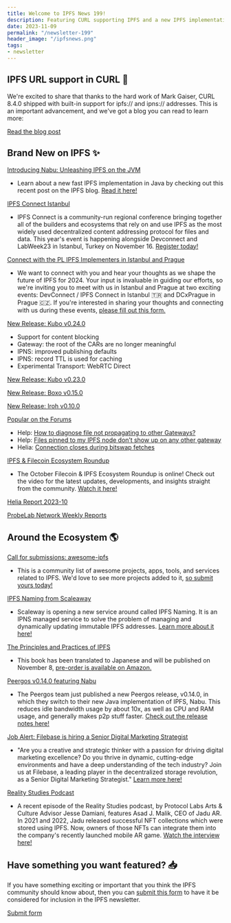 ```yaml
---
title: Welcome to IPFS News 199!
description: Featuring CURL supporting IPFS and a new IPFS implementation called Nabu.
date: 2023-11-09
permalink: "/newsletter-199"
header_image: "/ipfsnews.png"
tags:
- newsletter
---
```


## **IPFS URL support in CURL 🔭**

We're excited to share that thanks to the hard work of Mark Gaiser, CURL 8.4.0 shipped with built-in support for ipfs:// and ipns:// addresses. This is an important advancement, and we've got a blog you can read to learn more:

<a href="https://blog.ipfs.tech/ipfs-uri-support-in-curl/" class="cta-button">Read the blog post</a>

## **Brand New on IPFS ✨**

[Introducing Nabu: Unleashing IPFS on the JVM](https://blog.ipfs.tech/2023-11-introducing-nabu/)

- Learn about a new fast IPFS implementation in Java by checking out this recent post on the IPFS blog. [Read it here!](https://blog.ipfs.tech/2023-11-introducing-nabu/)

[IPFS Connect Istanbul](https://istanbul2023.ipfsconnect.org/)

- IPFS Connect is a community-run regional conference bringing together all of the builders and ecosystems that rely on and use IPFS as the most widely used decentralized content addressing protocol for files and data. This year's event is happening alongside Devconnect and LabWeek23 in Istanbul, Turkey on November 16. [Register today!](https://istanbul2023.ipfsconnect.org/)

[Connect with the PL IPFS Implementers in Istanbul and Prague](https://forms.gle/CxUQPsEUg2CGkLgh6)

- We want to connect with you and hear your thoughts as we shape the future of IPFS for 2024. Your input is invaluable in guiding our efforts, so we're inviting you to meet with us in Istanbul and Prague at two exciting events: DevConnect / IPFS Connect in Istanbul 🇹🇷 and DCxPrague in Prague 🇨🇿. If you're interested in sharing your thoughts and connecting with us during these events, [please fill out this form.](https://forms.gle/CxUQPsEUg2CGkLgh6)

[New Release: Kubo v0.24.0](https://github.com/ipfs/kubo/releases/tag/v0.24.0)

- Support for content blocking
- Gateway: the root of the CARs are no longer meaningful
- IPNS: improved publishing defaults
- IPNS: record TTL is used for caching
- Experimental Transport: WebRTC Direct

[New Release: Kubo v0.23.0](https://github.com/ipfs/kubo/releases/tag/v0.23.0)

[New Release: Boxo v0.15.0](https://discuss.ipfs.tech/t/boxo-v0-15-0-is-out/17175)

[New Release: Iroh v0.10.0](https://github.com/n0-computer/iroh/releases/tag/v0.10.0)

[Popular on the Forums](https://discuss.ipfs.tech/top?period=monthly)

- Help: [How to diagnose file not propagating to other Gateways?](https://discuss.ipfs.tech/t/how-to-diagnose-file-not-propagating-to-other-gateways/17071)
- Help: [Files pinned to my IPFS node don’t show up on any other gateway](https://discuss.ipfs.tech/t/files-pinned-to-my-ipfs-node-dont-show-up-on-any-other-gateway/17132)
- Helia: [Connection closes during bitswap fetches](https://discuss.ipfs.tech/t/connection-closes-during-bitswap-fetches/17041)

[IPFS & Filecoin Ecosystem Roundup](https://www.youtube.com/watch?v=rn1nLUqJ4HM)

- The October Filecoin & IPFS Ecosystem Roundup is online! Check out the video for the latest updates, developments, and insights straight from the community. [Watch it here!](https://www.youtube.com/watch?v=rn1nLUqJ4HM)

[Helia Report 2023-10](https://pl-strflt.notion.site/Helia-Report-2023-10-ddd18180aec54ff9ad06f0771340b850)

[ProbeLab Network Weekly Reports](https://github.com/plprobelab/network-measurements/tree/master/reports/2023)


## **Around the Ecosystem 🌎**

[Call for submissions: awesome-ipfs](https://github.com/ipfs/awesome-ipfs)

- This is a community list of awesome projects, apps, tools, and services related to IPFS. We'd love to see more projects added to it, [so submit yours today!](https://github.com/ipfs/awesome-ipfs)

[IPFS Naming from Scaleaway](https://labs.scaleway.com/en/ipfs-naming/)

- Scaleway is opening a new service around called IPFS Naming. It is an IPNS managed service to solve the problem of managing and dynamically updating immutable IPFS addresses. [Learn more about it here!](https://labs.scaleway.com/en/ipfs-naming/)

[The Principles and Practices of IPFS](https://www.amazon.co.jp/o/ASIN/4297138379/gihyojp-22)

- This book has been translated to Japanese and will be published on November 8, [pre-order is available on Amazon.](https://www.amazon.co.jp/o/ASIN/4297138379/gihyojp-22)

[Peergos v0.14.0 featuring Nabu](https://peergos.net/public/peergos/releases)

- The Peergos team just published a new Peergos release, v0.14.0, in which they switch to their new Java implementation of IPFS, Nabu. This reduces idle bandwidth usage by about 10x, as well as CPU and RAM usage, and generally makes p2p stuff faster. [Check out the release notes here!](https://peergos.net/public/peergos/releases)

[Job Alert: Filebase is hiring a Senior Digital Marketing Strategist](https://wellfound.com/jobs/2807523-senior-digital-marketing-strategist)

- "Are you a creative and strategic thinker with a passion for driving digital marketing excellence? Do you thrive in dynamic, cutting-edge environments and have a deep understanding of the tech industry? Join us at Filebase, a leading player in the decentralized storage revolution, as a Senior Digital Marketing Strategist." [Learn more here!](https://wellfound.com/jobs/2807523-senior-digital-marketing-strategist)

[Reality Studies Podcast](https://www.youtube.com/watch?v=902OA94avbY)

- A recent episode of the Reality Studies podcast, by Protocol Labs Arts & Culture Advisor Jesse Damiani, features Asad J. Malik, CEO of Jadu AR. In 2021 and 2022, Jadu released successful NFT collections which were stored using IPFS. Now, owners of those NFTs can integrate them into the company's recently launched mobile AR game. [Watch the interview here!](https://www.youtube.com/watch?v=902OA94avbY)


## **Have something you want featured? 📥**

If you have something exciting or important that you think the IPFS community should know about, then you can [submit this form](https://airtable.com/appjqlMYucNiOYHl7/shrfPrKe112FW3ucv) to have it be considered for inclusion in the IPFS newsletter.

<a href="https://airtable.com/appjqlMYucNiOYHl7/shrfPrKe112FW3ucv" class="cta-button">Submit form</a>
